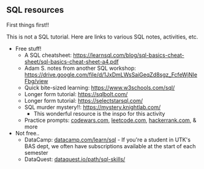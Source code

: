 ## SQL resources

First things first!!

This is not a SQL tutorial. Here are links to various SQL notes, activities, etc.


* Free stuff!
  * A SQL cheatsheet: https://learnsql.com/blog/sql-basics-cheat-sheet/sql-basics-cheat-sheet-a4.pdf
  * Adam S. notes from another SQL workshop: https://drive.google.com/file/d/1JxDmLWsSaiGeqZd8sgz_FcfeWjNIeFbg/view
  * Quick bite-sized learning: https://www.w3schools.com/sql/
  * Longer form tutorial: https://sqlbolt.com/
  * Longer form tutorial: https://selectstarsql.com/
  * SQL murder mystery!!: https://mystery.knightlab.com/
    * This wonderful resource is the inspo for this activity
  * Practice prompts: [codewars.com](codewars.com), [leetcode.com](leetcode.com), [hackerrank.com](hackerrank.com), & more
* Not free..
  * DataCamp: [datacamp.com/learn/sql](datacamp.com/learn/sql) - If you're a student in UTK's BAS dept, we often have subscriptions available at the start of each semester
  * DataQuest: [dataquest.io/path/sql-skills/](https://www.dataquest.io/path/sql-skills/)